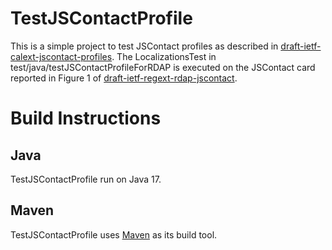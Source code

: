 # TestJSContactProfile

This is a simple project to test JSContact profiles as described in [draft-ietf-calext-jscontact-profiles](https://datatracker.ietf.org/doc/draft-ietf-calext-jscontact-profiles/).
The LocalizationsTest in test/java/testJSContactProfileForRDAP is executed on the JSContact card reported in Figure 1 of [draft-ietf-regext-rdap-jscontact](https://datatracker.ietf.org/doc/draft-ietf-regext-rdap-jscontact/).

# Build Instructions

## Java

TestJSContactProfile run on Java 17.

## Maven

TestJSContactProfile uses [Maven](http://maven.apache.org/) as its build tool.

